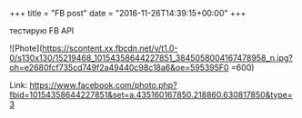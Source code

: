 +++
title = "FB post"
date = "2016-11-26T14:39:15+00:00"
+++

тестирую FB API

![Phote](https://scontent.xx.fbcdn.net/v/t1.0-0/s130x130/15219468_10154358644227851_3845058004167478958_n.jpg?oh=e2680fcf735cd749f2a49440c98c18a6&oe=595395F0 =600)


Link: https://www.facebook.com/photo.php?fbid=10154358644227851&set=a.435160167850.218860.630817850&type=3
